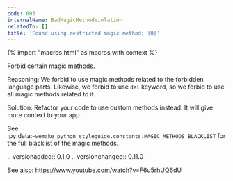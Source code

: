 ```yaml
---
code: 603
internalName: BadMagicMethodViolation
relatedTo: []
title: 'Found using restricted magic method: {0}'
---
```


{% import "macros.html" as macros with context %}

Forbid certain magic methods.

Reasoning: We forbid to use magic methods related to the forbidden
language parts. Likewise, we forbid to use `del` keyword, so we forbid
to use all magic methods related to it.

Solution: Refactor your code to use custom methods instead. It will give
more context to your app.

See
:py:data:`~wemake_python_styleguide.constants.MAGIC_METHODS_BLACKLIST`
for the full blacklist of the magic methods.

.. versionadded:: 0.1.0 .. versionchanged:: 0.11.0

See also: https://www.youtube.com/watch?v=F6u5rhUQ6dU